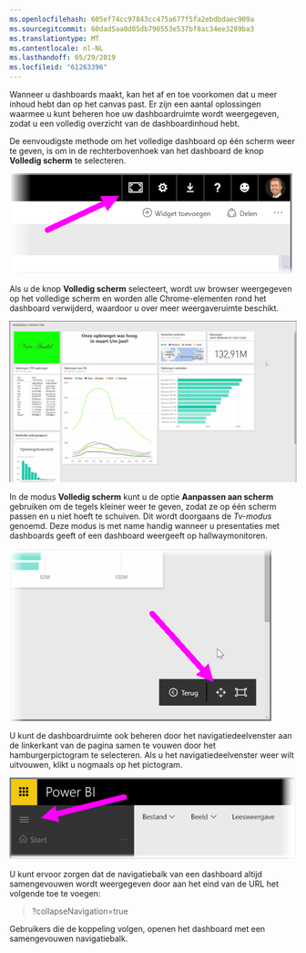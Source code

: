 ```yaml
---
ms.openlocfilehash: 605ef74cc97843cc475a677f5fa2ebdbdaec909a
ms.sourcegitcommit: 60dad5aa0d85db790553e537bf8ac34ee3289ba3
ms.translationtype: MT
ms.contentlocale: nl-NL
ms.lasthandoff: 05/29/2019
ms.locfileid: "61263396"
---
```

Wanneer u dashboards maakt, kan het af en toe voorkomen dat u meer inhoud hebt dan op het canvas past. Er zijn een aantal oplossingen waarmee u kunt beheren hoe uw dashboardruimte wordt weergegeven, zodat u een volledig overzicht van de dashboardinhoud hebt.

De eenvoudigste methode om het volledige dashboard op één scherm weer te geven, is om in de rechterbovenhoek van het dashboard de knop **Volledig scherm** te selecteren.

![](media/4-4e-get-more-dashboard-space/4-4e_1.png)

Als u de knop **Volledig scherm** selecteert, wordt uw browser weergegeven op het volledige scherm en worden alle Chrome-elementen rond het dashboard verwijderd, waardoor u over meer weergaveruimte beschikt.

![](media/4-4e-get-more-dashboard-space/4-4e_2.png)

In de modus **Volledig scherm** kunt u de optie **Aanpassen aan scherm** gebruiken om de tegels kleiner weer te geven, zodat ze op één scherm passen en u niet hoeft te schuiven. Dit wordt doorgaans de *Tv-modus* genoemd. Deze modus is met name handig wanneer u presentaties met dashboards geeft of een dashboard weergeeft op hallwaymonitoren.

![](media/4-4e-get-more-dashboard-space/4-4e_3.png)

U kunt de dashboardruimte ook beheren door het navigatiedeelvenster aan de linkerkant van de pagina samen te vouwen door het hamburgerpictogram te selecteren. Als u het navigatiedeelvenster weer wilt uitvouwen, klikt u nogmaals op het pictogram.

![](media/4-4e-get-more-dashboard-space/4-4e_4.png)

U kunt ervoor zorgen dat de navigatiebalk van een dashboard altijd samengevouwen wordt weergegeven door aan het eind van de URL het volgende toe te voegen:

> ?collapseNavigation=true
> 
> 

Gebruikers die de koppeling volgen, openen het dashboard met een samengevouwen navigatiebalk.

